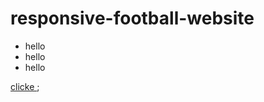 # responsive-football-website
<ul>
<li>hello</li>
  <li>hello</li>
  <li>hello</li>
</ul>
<a href="https://developersagor.github.io/responsive-football-website/index.html">
  clicke
</a>;

